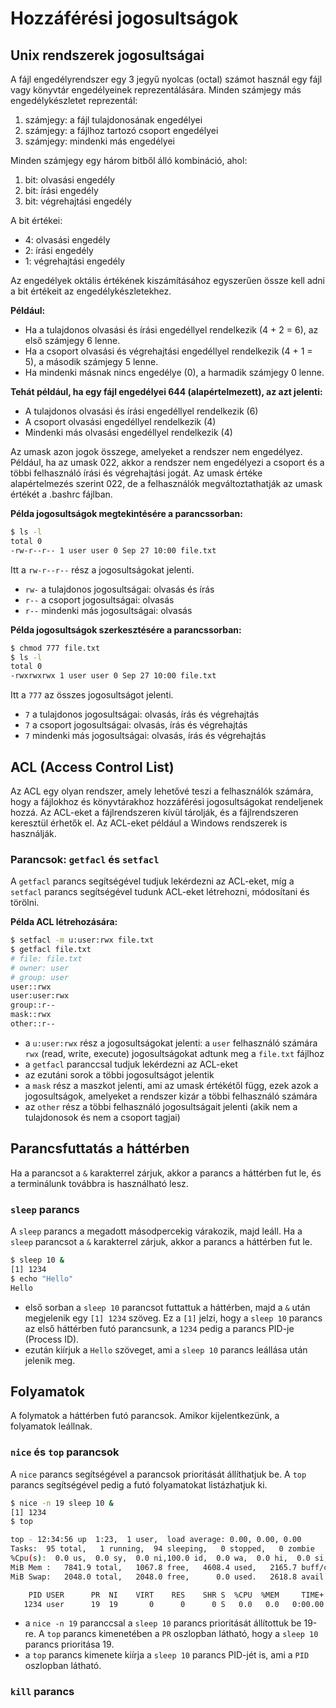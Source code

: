 # Hozzáférési jogosultságok

## Unix rendszerek jogosultságai

A fájl engedélyrendszer egy 3 jegyű nyolcas (octal) számot használ egy fájl vagy könyvtár engedélyeinek reprezentálására. Minden számjegy más engedélykészletet reprezentál:

1. számjegy: a fájl tulajdonosának engedélyei
2. számjegy: a fájlhoz tartozó csoport engedélyei
3. számjegy: mindenki más engedélyei

Minden számjegy egy három bitből álló kombináció, ahol:

1. bit: olvasási engedély
2. bit: írási engedély
3. bit: végrehajtási engedély

A bit értékei:

- 4: olvasási engedély
- 2: írási engedély
- 1: végrehajtási engedély

Az engedélyek oktális értékének kiszámításához egyszerűen össze kell adni a bit értékeit az engedélykészletekhez.

**Például:**

- Ha a tulajdonos olvasási és írási engedéllyel rendelkezik (4 + 2 = 6), az első számjegy 6 lenne.
- Ha a csoport olvasási és végrehajtási engedéllyel rendelkezik (4 + 1 = 5), a második számjegy 5 lenne.
- Ha mindenki másnak nincs engedélye (0), a harmadik számjegy 0 lenne.

**Tehát például, ha egy fájl engedélyei 644 (alapértelmezett), az azt jelenti:**

- A tulajdonos olvasási és írási engedéllyel rendelkezik (6)
- A csoport olvasási engedéllyel rendelkezik (4)
- Mindenki más olvasási engedéllyel rendelkezik (4)

Az umask azon jogok összege, amelyeket a rendszer nem engedélyez. Például, ha az umask 022, akkor a rendszer nem engedélyezi a csoport és a többi felhasználó írási és végrehajtási jogát. Az umask értéke alapértelmezés szerint 022, de a felhasználók megváltoztathatják az umask értékét a .bashrc fájlban.

**Példa jogosultságok megtekintésére a parancssorban:**

```bash
$ ls -l
total 0
-rw-r--r-- 1 user user 0 Sep 27 10:00 file.txt
```

Itt a `rw-r--r--` rész a jogosultságokat jelenti.

- `rw-` a tulajdonos jogosultságai: olvasás és írás
- `r--` a csoport jogosultságai: olvasás
- `r--` mindenki más jogosultságai: olvasás

**Példa jogosultságok szerkesztésére a parancssorban:**

```bash
$ chmod 777 file.txt
$ ls -l
total 0
-rwxrwxrwx 1 user user 0 Sep 27 10:00 file.txt
```

Itt a `777` az összes jogosultságot jelenti.

- `7` a tulajdonos jogosultságai: olvasás, írás és végrehajtás
- `7` a csoport jogosultságai: olvasás, írás és végrehajtás
- `7` mindenki más jogosultságai: olvasás, írás és végrehajtás

## ACL (Access Control List)

Az ACL egy olyan rendszer, amely lehetővé teszi a felhasználók számára, hogy a fájlokhoz és könyvtárakhoz hozzáférési jogosultságokat rendeljenek hozzá. Az ACL-eket a fájlrendszeren kívül tárolják, és a fájlrendszeren keresztül érhetők el. Az ACL-eket például a Windows rendszerek is használják.

### Parancsok: `getfacl` és `setfacl`

A `getfacl` parancs segítségével tudjuk lekérdezni az ACL-eket, míg a `setfacl` parancs segítségével tudunk ACL-eket létrehozni, módosítani és törölni.

**Példa ACL létrehozására:**

```bash
$ setfacl -m u:user:rwx file.txt
$ getfacl file.txt
# file: file.txt
# owner: user
# group: user
user::rwx
user:user:rwx
group::r--
mask::rwx
other::r--
```

- a `u:user:rwx` rész a jogosultságokat jelenti: a `user` felhasználó számára `rwx` (read, write, execute) jogosultságokat adtunk meg a `file.txt` fájlhoz
- a `getfacl` paranccsal tudjuk lekérdezni az ACL-eket
- az ezutáni sorok a többi jogosultságot jelentik
- a `mask` rész a maszkot jelenti, ami az umask értékétől függ, ezek azok a jogosultságok, amelyeket a rendszer kizár a többi felhasználó számára
- az `other` rész a többi felhasználó jogosultságait jelenti (akik nem a tulajdonosok és nem a csoport tagjai)

## Parancsfuttatás a háttérben

Ha a parancsot a `&` karakterrel zárjuk, akkor a parancs a háttérben fut le, és a terminálunk továbbra is használható lesz.

### `sleep` parancs

A `sleep` parancs a megadott másodpercekig várakozik, majd leáll. Ha a `sleep` parancsot a `&` karakterrel zárjuk, akkor a parancs a háttérben fut le.

```bash
$ sleep 10 &
[1] 1234
$ echo "Hello"
Hello
```

- első sorban a `sleep 10` parancsot futtattuk a háttérben, majd a `&` után megjelenik egy `[1] 1234` szöveg. Ez a `[1]` jelzi, hogy a `sleep 10` parancs az első háttérben futó parancsunk, a `1234` pedig a parancs PID-je (Process ID).
- ezután kiírjuk a `Hello` szöveget, ami a `sleep 10` parancs leállása után jelenik meg.

## Folyamatok

A folymatok a háttérben futó parancsok. Amikor kijelentkezünk, a folyamatok leállnak.

### `nice` és `top` parancsok

A `nice` parancs segítségével a parancsok prioritását állíthatjuk be. A `top` parancs segítségével pedig a futó folyamatokat listázhatjuk ki.

```bash
$ nice -n 19 sleep 10 &
[1] 1234
$ top

top - 12:34:56 up  1:23,  1 user,  load average: 0.00, 0.00, 0.00
Tasks:  95 total,   1 running,  94 sleeping,   0 stopped,   0 zombie
%Cpu(s):  0.0 us,  0.0 sy,  0.0 ni,100.0 id,  0.0 wa,  0.0 hi,  0.0 si,  0.0 st
MiB Mem :   7841.9 total,   1067.8 free,   4608.4 used,   2165.7 buff/cache
MiB Swap:   2048.0 total,   2048.0 free,      0.0 used.   2618.8 avail Mem

    PID USER      PR  NI    VIRT    RES    SHR S  %CPU  %MEM     TIME+ COMMAND
   1234 user      19  19       0      0      0 S   0.0   0.0   0:00.00 sleep
```

- a `nice -n 19` paranccsal a `sleep 10` parancs prioritását állítottuk be 19-re. A `top` parancs kimenetében a `PR` oszlopban látható, hogy a `sleep 10` parancs prioritása 19.
- a `top` parancs kimenete kiírja a `sleep 10` parancs PID-jét is, ami a `PID` oszlopban látható.

### `kill` parancs
